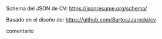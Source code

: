 Schema del JSON de CV:
https://jsonresume.org/schema/

Basado en el diseño de:
https://github.com/BartoszJarocki/cv

comentario